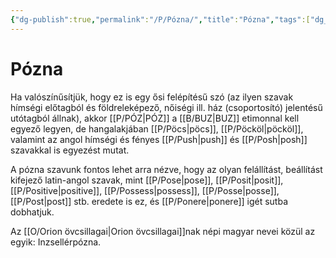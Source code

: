 ```yaml
---
{"dg-publish":true,"permalink":"/P/Pózna/","title":"Pózna","tags":["dg_uploaded"],"created":"2023-11-21T04:04","updated":"2023-11-21T04:04"}
---
```



# Pózna

Ha valószínűsítjük, hogy ez is egy ősi felépítésű szó (az ilyen szavak hímségi előtagból és földreleképező, nőiségi ill. ház (csoportosító) jelentésű utótagból állnak), akkor [[P/PÓZ\|PÓZ]] a [[B/BUZ\|BUZ]] etimonnal kell egyező legyen, de hangalakjában [[P/Pöcs\|pöcs]], [[P/Pöcköl\|pöcköl]], valamint az angol hímségi és fényes [[P/Push\|push]] és [[P/Posh\|posh]] szavakkal is egyezést mutat.  

A pózna szavunk fontos lehet arra nézve, hogy az olyan felállítást, beállítást kifejező latin-angol szavak, mint [[P/Pose\|pose]], [[P/Posit\|posit]], [[P/Positive\|positive]], [[P/Possess\|possess]], [[P/Posse\|posse]], [[P/Post\|post]] stb. eredete is ez, és [[P/Ponere\|ponere]] igét sutba dobhatjuk.  

Az [[O/Orion övcsillagai\|Orion övcsillagai]]nak népi magyar nevei közül az egyik: Inzsellérpózna.  